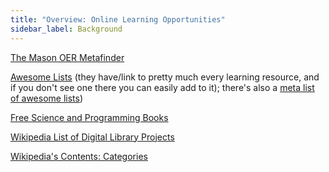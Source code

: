 ```yaml
---
title: "Overview: Online Learning Opportunities"
sidebar_label: Background
---
```



[The Mason OER Metafinder](https://oer.deepwebaccess.com/oer/desktop/en/search.html)

[Awesome Lists](https://awesomerank.github.io) (they have/link to pretty much every learning resource, and if you don't see one there you can easily add to it); there's also a [meta list of awesome lists​](https://github.com/jonatasbaldin/awesome-awesome-awesome))

[Free Science and Programming Books](https://github.com/search?q=org%3AEbookFoundation+free+book)

[Wikipedia List of Digital Library Projects](https://en.wikipedia.org/wiki/List_of_digital_library_projects)

[Wikipedia's Contents: Categories](https://en.wikipedia.org/wiki/Wikipedia:Contents/Categories)
